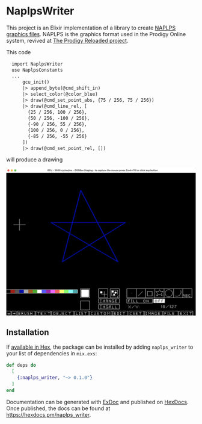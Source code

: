 # NaplpsWriter

This project is an Elixir implementation of a library to create [NAPLPS graphics files](https://en.wikipedia.org/wiki/NAPLPS).
NAPLPS is the graphics format used in the Prodigy Online system, revived at [The Prodigy Reloaded project](https://github.com/ProdigyReloaded).


This code
```
  import NaplpsWriter
  use NaplpsConstants
  ...
      gcu_init()
      |> append_byte(@cmd_shift_in)
      |> select_color(@color_blue)
      |> draw(@cmd_set_point_abs, {75 / 256, 75 / 256})
      |> draw(@cmd_line_rel, [
        {25 / 256, 100 / 256},
        {50 / 256, -100 / 256},
        {-90 / 256, 55 / 256},
        {100 / 256, 0 / 256},
        {-85 / 256, -55 / 256}
      ])
      |> draw(@cmd_set_point_rel, [])
```
will produce a drawing

![Blue star drawn in GCU NAPLPS drawing program](images/bluestar.png)

## Installation

If [available in Hex](https://hex.pm/docs/publish), the package can be installed
by adding `naplps_writer` to your list of dependencies in `mix.exs`:

```elixir
def deps do
  [
    {:naplps_writer, "~> 0.1.0"}
  ]
end
```

Documentation can be generated with [ExDoc](https://github.com/elixir-lang/ex_doc)
and published on [HexDocs](https://hexdocs.pm). Once published, the docs can
be found at <https://hexdocs.pm/naplps_writer>.

